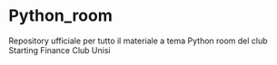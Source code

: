 # Python_room
Repository ufficiale per tutto il materiale a tema Python room del club Starting Finance Club Unisi
